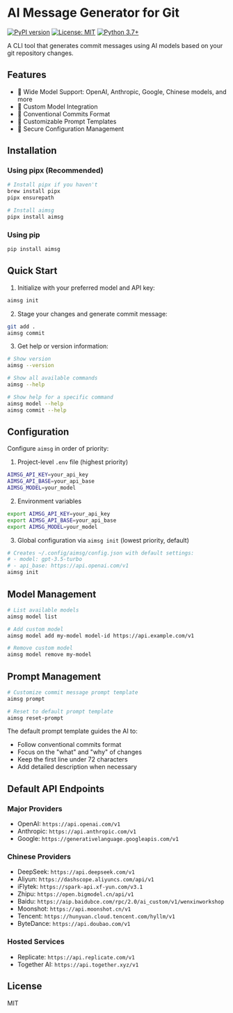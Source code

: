 # AI Message Generator for Git

[![PyPI version](https://badge.fury.io/py/aimsg.svg)](https://badge.fury.io/py/aimsg)
[![License: MIT](https://img.shields.io/badge/License-MIT-yellow.svg)](https://opensource.org/licenses/MIT)
[![Python 3.7+](https://img.shields.io/badge/python-3.7+-blue.svg)](https://www.python.org/downloads/)

A CLI tool that generates commit messages using AI models based on your git repository changes.

## Features

- 🤖 Wide Model Support: OpenAI, Anthropic, Google, Chinese models, and more
- 🔧 Custom Model Integration
- 📝 Conventional Commits Format
- 🎯 Customizable Prompt Templates
- 🔑 Secure Configuration Management

## Installation

### Using pipx (Recommended)
```bash
# Install pipx if you haven't
brew install pipx
pipx ensurepath

# Install aimsg
pipx install aimsg
```

### Using pip
```bash
pip install aimsg
```

## Quick Start

1. Initialize with your preferred model and API key:
```bash
aimsg init
```

2. Stage your changes and generate commit message:
```bash
git add .
aimsg commit
```

3. Get help or version information:
```bash
# Show version
aimsg --version

# Show all available commands
aimsg --help

# Show help for a specific command
aimsg model --help
aimsg commit --help
```

## Configuration

Configure `aimsg` in order of priority:

1. Project-level `.env` file (highest priority)
```bash
AIMSG_API_KEY=your_api_key
AIMSG_API_BASE=your_api_base
AIMSG_MODEL=your_model
```

2. Environment variables
```bash
export AIMSG_API_KEY=your_api_key
export AIMSG_API_BASE=your_api_base
export AIMSG_MODEL=your_model
```

3. Global configuration via `aimsg init` (lowest priority, default)
```bash
# Creates ~/.config/aimsg/config.json with default settings:
# - model: gpt-3.5-turbo
# - api_base: https://api.openai.com/v1
aimsg init
```

## Model Management

```bash
# List available models
aimsg model list

# Add custom model
aimsg model add my-model model-id https://api.example.com/v1

# Remove custom model
aimsg model remove my-model
```

## Prompt Management

```bash
# Customize commit message prompt template
aimsg prompt

# Reset to default prompt template
aimsg reset-prompt
```

The default prompt template guides the AI to:
- Follow conventional commits format
- Focus on the "what" and "why" of changes
- Keep the first line under 72 characters
- Add detailed description when necessary

## Default API Endpoints

### Major Providers
- OpenAI: `https://api.openai.com/v1`
- Anthropic: `https://api.anthropic.com/v1`
- Google: `https://generativelanguage.googleapis.com/v1`

### Chinese Providers
- DeepSeek: `https://api.deepseek.com/v1`
- Aliyun: `https://dashscope.aliyuncs.com/api/v1`
- iFlytek: `https://spark-api.xf-yun.com/v3.1`
- Zhipu: `https://open.bigmodel.cn/api/v1`
- Baidu: `https://aip.baidubce.com/rpc/2.0/ai_custom/v1/wenxinworkshop`
- Moonshot: `https://api.moonshot.cn/v1`
- Tencent: `https://hunyuan.cloud.tencent.com/hyllm/v1`
- ByteDance: `https://api.doubao.com/v1`

### Hosted Services
- Replicate: `https://api.replicate.com/v1`
- Together AI: `https://api.together.xyz/v1`

## License

MIT
